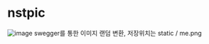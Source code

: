 # nstpic


![image](https://user-images.githubusercontent.com/83229401/157841031-2bd3063c-3f94-4bc8-a512-2b8cab7e8257.png)
swegger를 통한 이미지 랜덤 변환, 저장위치는 static / me.png
